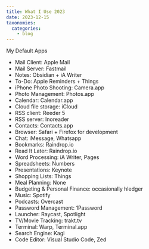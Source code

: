 ```yaml
---
title: What I Use 2023
date: 2023-12-15
taxonomies:
  categories:
    - blog
---
```


My Default Apps

- Mail Client: Apple Mail
- Mail Server: Fastmail
- Notes: Obsidian + iA Writer
- To-Do: Apple Reminders + Things
- iPhone Photo Shooting: Camera.app
- Photo Management: Photos.app
- Calendar: Calendar.app
- Cloud file storage: iCloud
- RSS client: Reeder 5
- RSS server: Inoreader
- Contacts: Contacts.app
- Browser: Safari + Firefox for development
- Chat: iMessage, Whatsapp
- Bookmarks: Raindrop.io
- Read It Later: Raindrop.io
- Word Processing: iA Writer, Pages
- Spreadsheets: Numbers
- Presentations: Keynote
- Shopping Lists: Things
- Meal Planning: None
- Budgeting & Personal Finance: occasionally hledger
- Music: Spotify
- Podcasts: Overcast
- Password Management: 1Password
- Launcher: Raycast, Spotlight
- TV/Movie Tracking: trakt.tv
- Terminal: Warp, Terminal.app
- Search Engine: Kagi
- Code Editor: Visual Studio Code, Zed